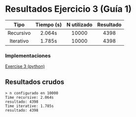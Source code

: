 # Resultados Ejercicio 3 (Guía 1)

| **Tipo**      | **Tiempo (s)** | **N utilizado** | **Resultado** |
|:------------:|:-------------:|:--------------:|:------------:|
| Recursivo     | 2.064s        | 10000          | 4398         |
| Iterativo     | 1.785s        | 10000          | 4398         |

### Implementaciones
[Exercise 3 (python)](ex3.py)

## Resultados crudos
```
> n configurado en 10000
Time recursive: 2.064s
resultado: 4398
Time iterative: 1.785s
resultado: 4398
```
